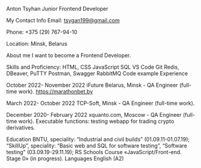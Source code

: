 Anton Tsyhan
Junior Frontend Developer

My Contact Info
Email: tsygan199@gmail.com

Phone: +375 (29) 767-94-10

Location: Minsk, Belarus

About me
I want to become a Frontend Developer.

Skills and Proficiency:
HTML, CSS
JavaScript
SQL
VS Code
Git
Redis, DBeaver, PuTTY
Postman, Swagger
RabbitMQ
Code example
Experience

October 2022- November 2022
iFuture Belarus, Minsk - QA Engineer (full-time work).
https://marathonbet.by


March 2022- October 2022
TCP-Soft, Minsk - QA Engineer (full-time work).


December 2020- February 2022
xquanto.com, Moscow - QA Engineer (full-time work).
Executable functions: testing webapp for trading crypto derivatives.

Education
BNTU, speciality: “Industrial and civil builds” (01.09.11-01.07.19);
“SkillUp”, speciality: “Basic web and SQL for software testing”, “Software testing” (03.09.19-29.11.19);
RS Schools Course «JavaScript/Front-end. Stage 0» (in progress).
Languages
English (A2)